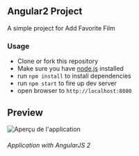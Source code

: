 ## Angular2 Project

A simple project for Add Favorite Film

### Usage
- Clone or fork this repository
- Make sure you have [node.js](https://nodejs.org/) installed
- run `npm install` to install dependencies
- run `npm start` to fire up dev server
- open browser to `http://localhost:8080`

## Preview

![Aperçu de l'application](https://image.noelshack.com/fichiers/2017/22/1496496865-sans-titre.png)

###### Application with AngularJS 2